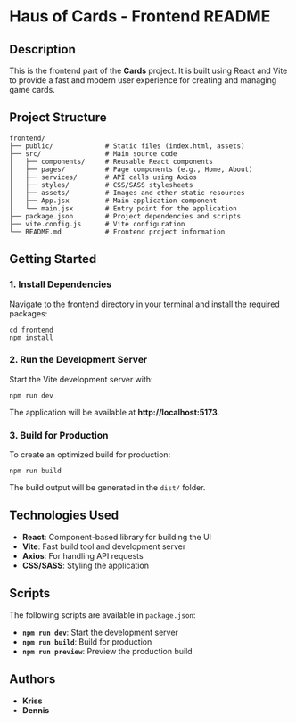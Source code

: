 # Haus of Cards - Frontend README

## Description

This is the frontend part of the **Cards** project. It is built using React and Vite to provide a fast and modern user experience for creating and managing game cards.

## Project Structure

```
frontend/
├── public/             # Static files (index.html, assets)
├── src/                # Main source code
│   ├── components/     # Reusable React components
│   ├── pages/          # Page components (e.g., Home, About)
│   ├── services/       # API calls using Axios
│   ├── styles/         # CSS/SASS stylesheets
│   ├── assets/         # Images and other static resources
│   ├── App.jsx         # Main application component
│   └── main.jsx        # Entry point for the application
├── package.json        # Project dependencies and scripts
├── vite.config.js      # Vite configuration
└── README.md           # Frontend project information
```

## Getting Started

### 1. Install Dependencies

Navigate to the frontend directory in your terminal and install the required packages:

```
cd frontend
npm install
```

### 2. Run the Development Server

Start the Vite development server with:

```
npm run dev
```

The application will be available at **http://localhost:5173**.

### 3. Build for Production

To create an optimized build for production:

```
npm run build
```

The build output will be generated in the `dist/` folder.

## Technologies Used

- **React**: Component-based library for building the UI
- **Vite**: Fast build tool and development server
- **Axios**: For handling API requests
- **CSS/SASS**: Styling the application

## Scripts

The following scripts are available in `package.json`:

- **`npm run dev`**: Start the development server
- **`npm run build`**: Build for production
- **`npm run preview`**: Preview the production build

## Authors

- **Kriss**
- **Dennis**

